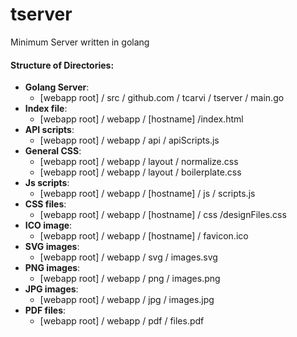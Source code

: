 # tserver
Minimum Server written in golang

#### Structure of Directories:
- **Golang Server**:
    -  [webapp root] / src / github.com / tcarvi / tserver / main.go
- **Index file**:
    -  [webapp root] / webapp / [hostname] /index.html
- **API scripts**:
    -  [webapp root] / webapp / api / apiScripts.js
- **General CSS**:
    -  [webapp root] / webapp / layout / normalize.css
    -  [webapp root] / webapp / layout / boilerplate.css
- **Js scripts**:
    -  [webapp root] / webapp / [hostname] / js / scripts.js
- **CSS files**:
    -  [webapp root] / webapp / [hostname] / css /designFiles.css
- **ICO image**:
    -  [webapp root] / webapp / [hostname] / favicon.ico
- **SVG images**:
    -  [webapp root] / webapp / svg / images.svg
- **PNG images**:
    -  [webapp root] / webapp / png / images.png
- **JPG images**:
    -  [webapp root] / webapp / jpg / images.jpg
- **PDF files**:
    -  [webapp root] / webapp / pdf / files.pdf